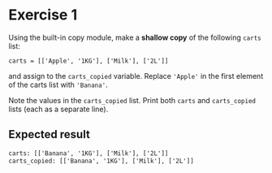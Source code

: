 # Exercise 1

Using the built-in copy module, make a **shallow copy** of the following `carts` list:

```
carts = [['Apple', '1KG'], ['Milk'], ['2L']]
```

and assign to the `carts_copied` variable. Replace `'Apple'` in the first element of the carts list with `'Banana'`.

Note the values in the `carts_copied` list. Print both `carts` and `carts_copied` lists (each as a separate line).

## Expected result

```cmd
carts: [['Banana', '1KG'], ['Milk'], ['2L']]
carts_copied: [['Banana', '1KG'], ['Milk'], ['2L']]
```
